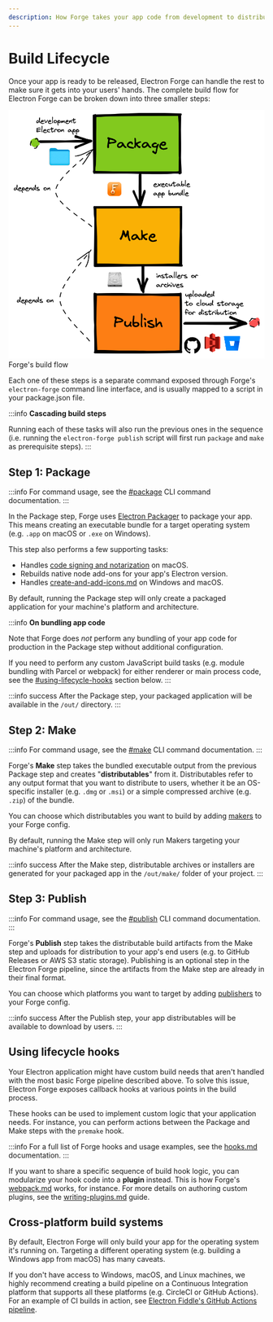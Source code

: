 ```yaml
---
description: How Forge takes your app code from development to distribution.
---
```


# Build Lifecycle

Once your app is ready to be released, Electron Forge can handle the rest to make sure it gets into your users' hands. The complete build flow for Electron Forge can be broken down into three smaller steps:

![Flowchart showing the Electron Forge build flow. Starting with a &#x22;development Electron app&#x22;, the first step is &#x22;Package&#x22;. Package has an output of &#x22;executable app bundle&#x22; and flows into the &#x22;Make&#x22; step. Make has an output of &#x22;installers or archives&#x22; and flows into the &#x22;Publish&#x22; step. Publish has an output of &#x22;uploaded to cloud storage for distribution&#x22;. Each step depends on the previous one.](../../static/img/flowchart.png)
Forge's build flow

Each one of these steps is a separate command exposed through Forge's `electron-forge` command line interface, and is usually mapped to a script in your package.json file.

:::info
**Cascading build steps**

Running each of these tasks will also run the previous ones in the sequence (i.e. running the `electron-forge publish` script will first run `package` and `make` as prerequisite steps).
:::

## Step 1: Package

:::info
For command usage, see the [#package](../cli.md#package "mention") CLI command documentation.
:::

In the Package step, Forge uses [Electron Packager](https://github.com/electron/electron-packager) to package your app. This means creating an executable bundle for a target operating system (e.g. `.app` on macOS or `.exe` on Windows).

This step also performs a few supporting tasks:

* Handles [code signing and notarization](../guides/code-signing/code-signing-macos.md) on macOS.
* Rebuilds native node add-ons for your app's Electron version.
* Handles [create-and-add-icons.md](../guides/create-and-add-icons.md "mention") on Windows and macOS.

By default, running the Package step will only create a packaged application for your machine's platform and architecture.

:::info
**On bundling app code**

Note that Forge does _not_ perform any bundling of your app code for production in the Package step without additional configuration.

If you need to perform any custom JavaScript build tasks (e.g. module bundling with Parcel or webpack) for either renderer or main process code, see the [#using-lifecycle-hooks](build-lifecycle.md#using-lifecycle-hooks "mention") section below.
:::

:::info success
After the Package step, your packaged application will be available in the `/out/` directory.
:::

## Step 2: Make

:::info
For command usage, see the [#make](../cli.md#make "mention") CLI command documentation.
:::

Forge's **Make** step takes the bundled executable output from the previous Package step and creates "**distributables**" from it. Distributables refer to any output format that you want to distribute to users, whether it be an OS-specific installer (e.g. `.dmg` or `.msi`) or a simple compressed archive (e.g. `.zip`) of the bundle.

You can choose which distributables you want to build by adding [makers](../config/makers/ "mention") to your Forge config.

By default, running the Make step will only run Makers targeting your machine's platform and architecture.

:::info success
After the Make step, distributable archives or installers are generated for your packaged app in the `/out/make/` folder of your project.
:::

## Step 3: Publish

:::info
For command usage, see the [#publish](../cli.md#publish "mention") CLI command documentation.
:::

Forge's **Publish** step takes the distributable build artifacts from the Make step and uploads for distribution to your app's end users (e.g. to GitHub Releases or AWS S3 static storage). Publishing is an optional step in the Electron Forge pipeline, since the artifacts from the Make step are already in their final format.

You can choose which platforms you want to target by adding [publishers](../config/publishers/ "mention") to your Forge config.

:::info success
After the Publish step, your app distributables will be available to download by users.
:::

## Using lifecycle hooks

Your Electron application might have custom build needs that aren't handled with the most basic Forge pipeline described above. To solve this issue, Electron Forge exposes callback hooks at various points in the build process.

These hooks can be used to implement custom logic that your application needs. For instance, you can perform actions between the Package and Make steps with the `premake` hook.

:::info
For a full list of Forge hooks and usage examples, see the [hooks.md](../config/hooks.md "mention") documentation.
:::

If you want to share a specific sequence of build hook logic, you can modularize your hook code into a **plugin** instead. This is how Forge's [webpack.md](../config/plugins/webpack.mdx "mention") works, for instance. For more details on authoring custom plugins, see the [writing-plugins.md](../advanced/extending-electron-forge/writing-plugins.md "mention") guide.

## Cross-platform build systems

By default, Electron Forge will only build your app for the operating system it's running on. Targeting a different operating system (e.g. building a Windows app from macOS) has many caveats.

If you don't have access to Windows, macOS, and Linux machines, we highly recommend creating a build pipeline on a Continuous Integration platform that supports all these platforms (e.g. CircleCI or GitHub Actions). For an example of CI builds in action, see [Electron Fiddle's GitHub Actions pipeline](https://github.com/electron/fiddle/blob/main/.circleci/config.yml).
